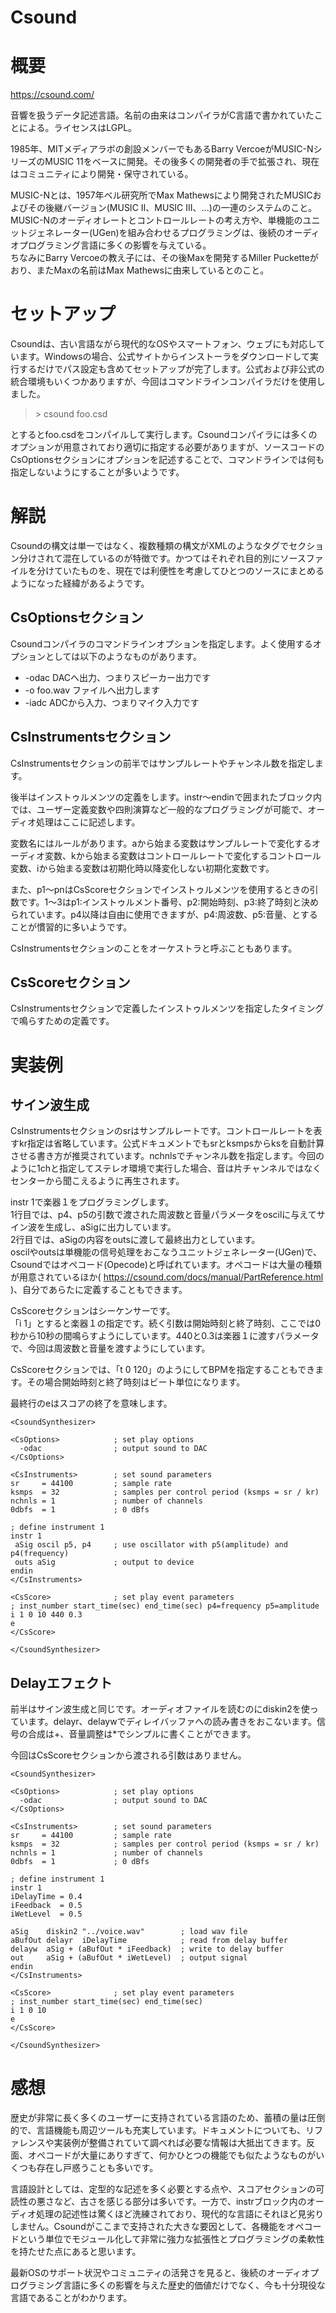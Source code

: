 Csound
===

# 概要

https://csound.com/

音響を扱うデータ記述言語。名前の由来はコンパイラがC言語で書かれていたことによる。ライセンスはLGPL。

1985年、MITメディアラボの創設メンバーでもあるBarry VercoeがMUSIC-NシリーズのMUSIC 11をベースに開発。その後多くの開発者の手で拡張され、現在はコミュニティにより開発・保守されている。

MUSIC-Nとは、1957年ベル研究所でMax Mathewsにより開発されたMUSICおよびその後継バージョン(MUSIC II、MUSIC III、...)の一連のシステムのこと。MUSIC-Nのオーディオレートとコントロールレートの考え方や、単機能のユニットジェネレーター(UGen)を組み合わせるプログラミングは、後続のオーディオプログラミング言語に多くの影響を与えている。  
ちなみにBarry Vercoeの教え子には、その後Maxを開発するMiller Pucketteがおり、またMaxの名前はMax Mathewsに由来しているとのこと。

# セットアップ

Csoundは、古い言語ながら現代的なOSやスマートフォン、ウェブにも対応しています。Windowsの場合、公式サイトからインストーラをダウンロードして実行するだけでパス設定も含めてセットアップが完了します。公式および非公式の統合環境もいくつかありますが、今回はコマンドラインコンパイラだけを使用しました。

> \> csound foo.csd

とするとfoo.csdをコンパイルして実行します。Csoundコンパイラには多くのオプションが用意されており適切に指定する必要がありますが、ソースコードのCsOptionsセクションにオプションを記述することで、コマンドラインでは何も指定しないようにすることが多いようです。


# 解説

Csoundの構文は単一ではなく、複数種類の構文がXMLのようなタグでセクション分けされて混在しているのが特徴です。かつてはそれぞれ目的別にソースファイルを分けていたものを、現在では利便性を考慮してひとつのソースにまとめるようになった経緯があるようです。

## CsOptionsセクション
Csoundコンパイラのコマンドラインオプションを指定します。よく使用するオプションとしては以下のようなものがあります。

* -odac DACへ出力、つまりスピーカー出力です
* -o foo.wav ファイルへ出力します
* -iadc ADCから入力、つまりマイク入力です

## CsInstrumentsセクション

CsInstrumentsセクションの前半ではサンプルレートやチャンネル数を指定します。

後半はインストゥルメンツの定義をします。instr～endinで囲まれたブロック内では、ユーザー定義変数や四則演算など一般的なプログラミングが可能で、オーディオ処理はここに記述します。

変数名にはルールがあります。aから始まる変数はサンプルレートで変化するオーディオ変数、kから始まる変数はコントロールレートで変化するコントロール変数、iから始まる変数は初期化時以降変化しない初期化変数です。

また、p1～pnはCsScoreセクションでインストゥルメンツを使用するときの引数です。1～3はp1:インストゥルメント番号、p2:開始時刻、p3:終了時刻と決められています。p4以降は自由に使用できますが、p4:周波数、p5:音量、とすることが慣習的に多いようです。

CsInstrumentsセクションのことをオーケストラと呼ぶこともあります。

## CsScoreセクション

CsInstrumentsセクションで定義したインストゥルメンツを指定したタイミングで鳴らすための定義です。


# 実装例

## サイン波生成

CsInstrumentsセクションのsrはサンプルレートです。コントロールレートを表すkr指定は省略しています。公式ドキュメントでもsrとksmpsからksを自動計算させる書き方が推奨されています。nchnlsでチャンネル数を指定します。今回のように1chと指定してステレオ環境で実行した場合、音は片チャンネルではなくセンターから聞こえるように再生されます。

instr 1で楽器１をプログラミングします。  
1行目では、p4、p5の引数で渡された周波数と音量パラメータをoscilに与えてサイン波を生成し、aSigに出力しています。  
2行目では、aSigの内容をoutsに渡して最終出力としています。  
oscilやoutsは単機能の信号処理をおこなうユニットジェネレーター(UGen)で、Csoundではオペコード(Opecode)と呼ばれています。オペコードは大量の種類が用意されているほか( https://csound.com/docs/manual/PartReference.html )、自分であらたに定義することもできます。

CsScoreセクションはシーケンサーです。  
「i 1」とすると楽器１の指定です。続く引数は開始時刻と終了時刻、ここでは0秒から10秒の間鳴らすようにしています。440と0.3は楽器１に渡すパラメータで、今回は周波数と音量を渡すようにしています。

CsScoreセクションでは、「t 0 120」のようにしてBPMを指定することもできます。その場合開始時刻と終了時刻はビート単位になります。

最終行のeはスコアの終了を意味します。

```Csound
<CsoundSynthesizer>

<CsOptions>            ; set play options
  -odac                ; output sound to DAC
</CsOptions>

<CsInstruments>        ; set sound parameters
sr     = 44100         ; sample rate
ksmps  = 32            ; samples per control period (ksmps = sr / kr)
nchnls = 1             ; number of channels
0dbfs  = 1             ; 0 dBfs

; define instrument 1
instr 1
 aSig oscil p5, p4     ; use oscillator with p5(amplitude) and p4(frequency)
 outs aSig             ; output to device
endin
</CsInstruments>

<CsScore>              ; set play event parameters
; inst_number start_time(sec) end_time(sec) p4=frequency p5=amplitude
i 1 0 10 440 0.3
e
</CsScore>

</CsoundSynthesizer>
```

## Delayエフェクト

前半はサイン波生成と同じです。オーディオファイルを読むのにdiskin2を使っています。delayr、delaywでディレイバッファへの読み書きをおこないます。信号の合成は+、音量調整は*でシンプルに書くことができます。

今回はCsScoreセクションから渡される引数はありません。

```Csound
<CsoundSynthesizer>

<CsOptions>            ; set play options
  -odac                ; output sound to DAC
</CsOptions>

<CsInstruments>        ; set sound parameters
sr     = 44100         ; sample rate
ksmps  = 32            ; samples per control period (ksmps = sr / kr)
nchnls = 1             ; number of channels
0dbfs  = 1             ; 0 dBfs

; define instrument 1
instr 1
iDelayTime = 0.4
iFeedback  = 0.5
iWetLevel  = 0.5

aSig    diskin2 "../voice.wav"        ; load wav file
aBufOut delayr  iDelayTime            ; read from delay buffer
delayw  aSig + (aBufOut * iFeedback)  ; write to delay buffer
out     aSig + (aBufOut * iWetLevel)  ; output signal
endin
</CsInstruments>

<CsScore>              ; set play event parameters
; inst_number start_time(sec) end_time(sec) 
i 1 0 10
e
</CsScore>

</CsoundSynthesizer>
```


# 感想

歴史が非常に長く多くのユーザーに支持されている言語のため、蓄積の量は圧倒的で、言語機能も周辺ツールも充実しています。ドキュメントについても、リファレンスや実装例が整備されていて調べれば必要な情報は大抵出てきます。反面、オペコードが大量にありすぎて、何かひとつの機能でも似たようなものがいくつも存在し戸惑うことも多いです。

言語設計としては、定型的な記述を多く必要とする点や、スコアセクションの可読性の悪さなど、古さを感じる部分は多いです。一方で、instrブロック内のオーディオ処理の記述性は驚くほど洗練されており、現代的な言語にそれほど見劣りしません。Csoundがここまで支持された大きな要因として、各機能をオペコードという単位でモジュール化して非常に強力な拡張性とプログラミングの柔軟性を持たせた点にあると思います。

最新OSのサポート状況やコミュニティの活発さを見ると、後続のオーディオプログラミング言語に多くの影響を与えた歴史的価値だけでなく、今も十分現役な言語であることがわかります。

